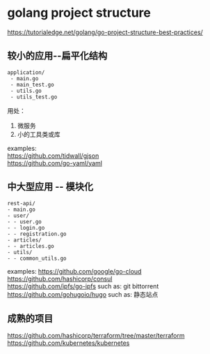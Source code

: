 
# golang project structure
https://tutorialedge.net/golang/go-project-structure-best-practices/


## 较小的应用--扁平化结构

```
application/
 - main.go
 - main_test.go
 - utils.go
 - utils_test.go
```

用处：
1. 微服务
2. 小的工具类或库

examples:  
https://github.com/tidwall/gjson  
https://github.com/go-yaml/yaml  


## 中大型应用 --  模块化  

```
rest-api/
- main.go
- user/
- - user.go
- - login.go
- - registration.go
- articles/
- - articles.go
- utils/
- - common_utils.go
```

examples: 
https://github.com/google/go-cloud   
https://github.com/hashicorp/consul  
https://github.com/ipfs/go-ipfs   such as: git bittorrent
https://github.com/gohugoio/hugo   such as: 静态站点


## 成熟的项目  

https://github.com/hashicorp/terraform/tree/master/terraform  
https://github.com/kubernetes/kubernetes  
